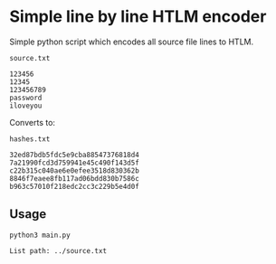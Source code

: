 # Simple line by line HTLM encoder 

Simple python script which encodes all source file lines to HTLM.

```
source.txt

123456
12345
123456789
password
iloveyou
```
Converts to:
```
hashes.txt

32ed87bdb5fdc5e9cba88547376818d4
7a21990fcd3d759941e45c490f143d5f
c22b315c040ae6e0efee3518d830362b
8846f7eaee8fb117ad06bdd830b7586c
b963c57010f218edc2cc3c229b5e4d0f
```

## Usage

```
python3 main.py

List path: ../source.txt
```
